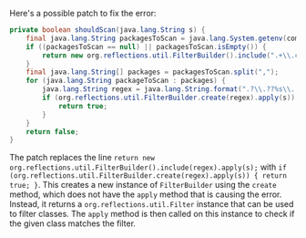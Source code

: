 Here's a possible patch to fix the error:
```java
private boolean shouldScan(java.lang.String s) {
    final java.lang.String packagesToScan = java.lang.System.getenv(com.thoughtworks.gauge.GaugeConstant.PACKAGE_TO_SCAN);
    if ((packagesToScan == null) || packagesToScan.isEmpty()) {
        return new org.reflections.util.FilterBuilder().include(".+\\.class").apply(s);
    }
    final java.lang.String[] packages = packagesToScan.split(",");
    for (java.lang.String packageToScan : packages) {
        java.lang.String regex = java.lang.String.format(".?\\.??%s\\..+\\.class", packageToScan);
        if (org.reflections.util.FilterBuilder.create(regex).apply(s)) {
            return true;
        }
    }
    return false;
}
```
The patch replaces the line `return new org.reflections.util.FilterBuilder().include(regex).apply(s);` with `if (org.reflections.util.FilterBuilder.create(regex).apply(s)) { return true; }`. This creates a new instance of `FilterBuilder` using the `create` method, which does not have the `apply` method that is causing the error. Instead, it returns a `org.reflections.util.Filter` instance that can be used to filter classes. The `apply` method is then called on this instance to check if the given class matches the filter.